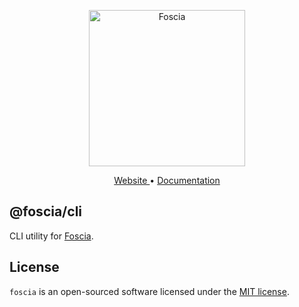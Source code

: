 <p align="center">
  <a href="https://foscia.dev">
    <img width="250" src="https://foscia.dev/img/logo.svg" alt="Foscia">
  </a>
</p>

<p align="center">
<a href="https://foscia.dev">
  Website
</a>
•
<a href="https://foscia.dev/docs/getting-started">
  Documentation
</a>
</p>

## @foscia/cli

CLI utility for [Foscia](https://foscia.dev).

## License

`foscia` is an open-sourced software licensed under the
[MIT license](LICENSE).
